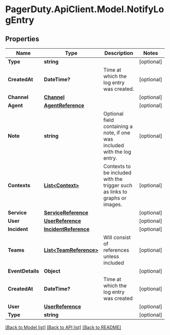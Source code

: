 # PagerDuty.ApiClient.Model.NotifyLogEntry
## Properties

Name | Type | Description | Notes
------------ | ------------- | ------------- | -------------
**Type** | **string** |  | [optional] 
**CreatedAt** | **DateTime?** | Time at which the log entry was created. | [optional] 
**Channel** | [**Channel**](Channel.md) |  | [optional] 
**Agent** | [**AgentReference**](AgentReference.md) |  | [optional] 
**Note** | **string** | Optional field containing a note, if one was included with the log entry. | [optional] 
**Contexts** | [**List&lt;Context&gt;**](Context.md) | Contexts to be included with the trigger such as links to graphs or images. | [optional] 
**Service** | [**ServiceReference**](ServiceReference.md) |  | [optional] 
**User** | [**UserReference**](UserReference.md) |  | [optional] 
**Incident** | [**IncidentReference**](IncidentReference.md) |  | [optional] 
**Teams** | [**List&lt;TeamReference&gt;**](TeamReference.md) | Will consist of references unless included | [optional] 
**EventDetails** | **Object** |  | [optional] 
**CreatedAt** | **DateTime?** | Time at which the log entry was created | [optional] 
**User** | [**UserReference**](UserReference.md) |  | [optional] 
**Type** | **string** |  | [optional] 

[[Back to Model list]](../README.md#documentation-for-models) [[Back to API list]](../README.md#documentation-for-api-endpoints) [[Back to README]](../README.md)

